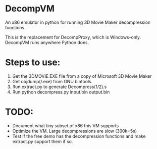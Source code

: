 DecompVM
========

An x86 emulator in python for running 3D Movie Maker decompression functions.

This is the replacement for DecompProxy, which is Windows-only. DecompVM runs anywhere Python does.

Steps to use:
==========

1. Get the 3DMOVIE.EXE file from a copy of Microsoft 3D Movie Maker 
2. Get objdump(/.exe) from GNU bintools.
3. Run extract.py to generate Decompress(1/2).s
4. Run python decompress.py input.bin output.bin

TODO: 
=========

* Document what tiny subset of x86 this VM supports
* Optimize the VM. Large decompressions are slow (300k=5s)
* Test if the free demo has the decompression functions and make extract.py support them if so.
